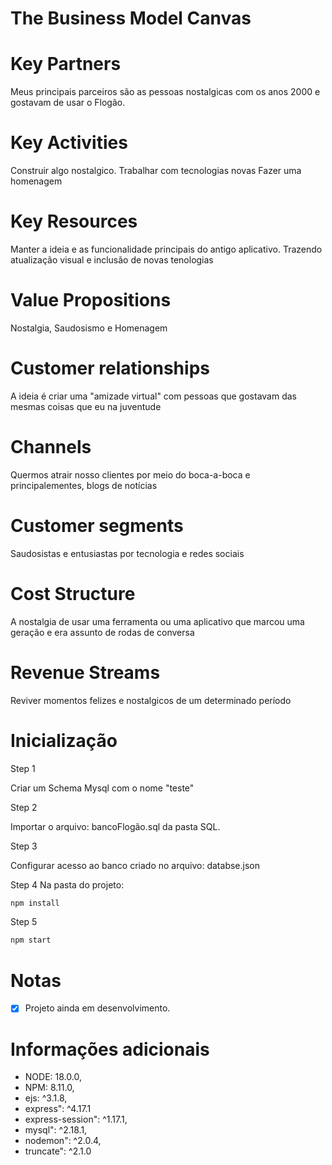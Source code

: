 # The Business Model Canvas

# Key Partners
Meus principais parceiros são as pessoas nostalgicas com os anos 2000 e gostavam de usar o Flogão.

# Key Activities
Construir algo nostalgico.
Trabalhar com tecnologias novas
Fazer uma homenagem

# Key Resources
Manter a ideia e as funcionalidade principais do antigo aplicativo. Trazendo atualização visual e inclusão de novas tenologias

# Value Propositions
Nostalgia, Saudosismo
e
Homenagem

# Customer relationships
A ideia é criar uma "amizade virtual" com pessoas que gostavam das mesmas coisas que eu na juventude

# Channels
Quermos atrair nosso clientes por meio do boca-a-boca e principalementes, blogs de notícias

# Customer segments
Saudosistas e entusiastas por tecnologia e redes sociais

# Cost Structure
A nostalgia de usar uma ferramenta ou uma aplicativo que marcou uma geração e era assunto de rodas de conversa

# Revenue Streams
Reviver momentos felizes e nostalgicos de um determinado período

# Inicialização

Step 1

Criar um Schema Mysql com o nome "teste"

Step 2

Importar o arquivo: bancoFlogão.sql da pasta SQL.

Step 3

Configurar acesso ao banco criado no arquivo: databse.json

Step 4
Na pasta do projeto:
```sh
npm install
```
Step 5
```sh
npm start
```


# Notas

- [x] Projeto ainda em desenvolvimento.


# Informações adicionais

- NODE: 18.0.0,
- NPM: 8.11.0,
- ejs: ^3.1.8,
- express": ^4.17.1
- express-session": ^1.17.1,
- mysql": ^2.18.1,
- nodemon": ^2.0.4,
- truncate": ^2.1.0

